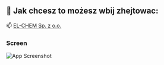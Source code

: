 
## 🔗 Jak chcesz to możesz wbij zhejtowac:
📫 [EL-CHEM Sp. z o.o.](https://lighthearted-marigold-4cafd4.netlify.app)

### Screen
![App Screenshot](https://cdn.discordapp.com/attachments/841628394441408512/1089302811566674063/lighthearted-marigold-4cafd4.netlify.app_.png)
